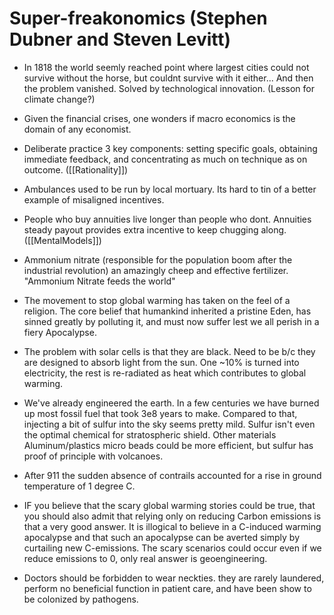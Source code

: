 # Super-freakonomics (Stephen Dubner and Steven Levitt)

- In 1818 the world seemly reached point where largest cities could not survive without the horse, but couldnt survive with it either... And then the problem vanished. Solved by technological innovation. (Lesson for climate change?) 

- Given the financial crises, one wonders if macro economics is the domain of any economist.

- Deliberate practice 3 key components: setting specific goals, obtaining immediate feedback, and concentrating as much on technique as on outcome. ([[Rationality]])

- Ambulances used to be run by local mortuary. Its hard to tin of a better example of misaligned incentives. 

- People who buy annuities live longer than people who dont. Annuities steady payout provides extra incentive to keep chugging along. ([[MentalModels]])

- Ammonium nitrate (responsible for the population boom after the industrial revolution) an amazingly cheep and effective fertilizer. "Ammonium Nitrate feeds the world"

- The movement to stop global warming has taken on the feel of a religion. The core belief that humankind inherited a pristine Eden, has sinned greatly by polluting it, and must now suffer lest we all perish in a fiery Apocalypse.

- The problem with solar cells is that they are black. Need to be b/c they are designed to absorb light from the sun. One ~10% is turned into electricity, the rest is re-radiated as heat which contributes to global warming.

- We've already engineered the earth. In a few centuries we have burned up most fossil fuel that took 3e8 years to make. Compared to that, injecting a bit of sulfur into the sky seems pretty mild. Sulfur isn't even the optimal chemical for stratospheric shield. Other materials Aluminum/plastics micro beads could be more efficient, but sulfur has proof of  principle with volcanoes.

- After 911 the sudden absence of contrails accounted for a rise in ground temperature of 1 degree C.

- IF you believe that the scary global warming stories could be true, that you should also admit that relying only on reducing Carbon emissions is that a very good answer. It is illogical to believe in a C-induced warming apocalypse and that such an apocalypse can be averted simply by curtailing new C-emissions. The scary scenarios could occur even if we reduce emissions to 0, only real answer is geoengineering.

- Doctors should be forbidden to wear neckties. they are rarely laundered, perform no beneficial function in patient care, and have been show to be colonized by pathogens.
